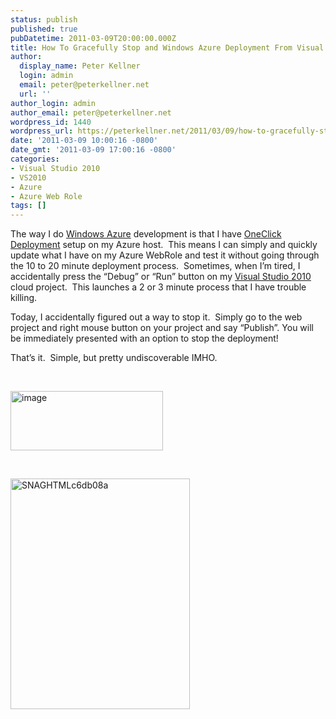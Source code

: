 ```yaml
---
status: publish
published: true
pubDatetime: 2011-03-09T20:00:00.000Z
title: How To Gracefully Stop and Windows Azure Deployment From Visual Studio 2010
author:
  display_name: Peter Kellner
  login: admin
  email: peter@peterkellner.net
  url: ''
author_login: admin
author_email: peter@peterkellner.net
wordpress_id: 1440
wordpress_url: https://peterkellner.net/2011/03/09/how-to-gracefully-stop-and-windows-azure-deployment-from-visual-studio-2010/
date: '2011-03-09 10:00:16 -0800'
date_gmt: '2011-03-09 17:00:16 -0800'
categories:
- Visual Studio 2010
- VS2010
- Azure
- Azure Web Role
tags: []
---
```

<p>The way I do <a href="http://www.microsoft.com/windowsazure/">Windows Azure</a> development is that I have <a href="http://social.technet.microsoft.com/Forums/en/windowsazuredata/thread/aedbfdd4-0092-4b10-a84f-ba816438ed54">OneClick Deployment</a> setup on my Azure host.&#160; This means I can simply and quickly update what I have on my Azure WebRole and test it without going through the 10 to 20 minute deployment process.&#160; Sometimes, when I’m tired, I accidentally press the “Debug” or “Run” button on my <a href="http://www.microsoft.com/visualstudio/en-us/products/2010-editions">Visual Studio 2010</a> cloud project.&#160; This launches a 2 or 3 minute process that I have trouble killing.</p>
<p>Today, I accidentally figured out a way to stop it.&#160; Simply go to the web project and right mouse button on your project and say “Publish”. You will be immediately presented with an option to stop the deployment!</p>
<p>That’s it.&#160; Simple, but pretty undiscoverable IMHO.</p>
<p>&#160;</p>
<p><a href="/FilesForWebDownload/How-To-Gracefully-Stop-and-Windows-Azure_7C9D/image.png"><img style="background-image: none; border-bottom: 0px; border-left: 0px; margin: 0px; padding-left: 0px; padding-right: 0px; display: inline; border-top: 0px; border-right: 0px; padding-top: 0px" title="image" border="0" alt="image" src="/FilesForWebDownload/How-To-Gracefully-Stop-and-Windows-Azure_7C9D/image_thumb.png" width="244" height="95" /></a></p>
<p>&#160;</p>
<p><a href="/FilesForWebDownload/How-To-Gracefully-Stop-and-Windows-Azure_7C9D/SNAGHTMLc6db08a.png"><img style="background-image: none; border-bottom: 0px; border-left: 0px; padding-left: 0px; padding-right: 0px; display: inline; border-top: 0px; border-right: 0px; padding-top: 0px" title="SNAGHTMLc6db08a" border="0" alt="SNAGHTMLc6db08a" src="/FilesForWebDownload/How-To-Gracefully-Stop-and-Windows-Azure_7C9D/SNAGHTMLc6db08a_thumb.png" width="287" height="369" /></a></p>
